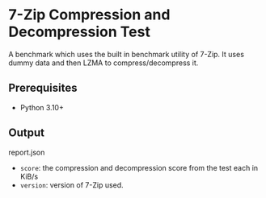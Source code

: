 # 7-Zip Compression and Decompression Test

A benchmark which uses the built in benchmark utility of 7-Zip. It uses dummy data and then LZMA to compress/decompress it.

## Prerequisites

- Python 3.10+

## Output

report.json
- `score`: the compression and decompression score from the test each in KiB/s
- `version`: version of 7-Zip used.